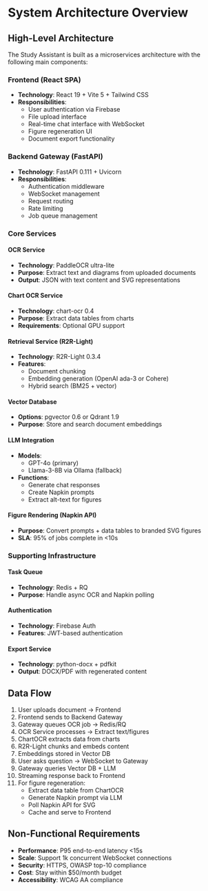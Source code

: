 # System Architecture Overview

## High-Level Architecture

The Study Assistant is built as a microservices architecture with the following main components:

### Frontend (React SPA)
- **Technology**: React 19 + Vite 5 + Tailwind CSS
- **Responsibilities**: 
  - User authentication via Firebase
  - File upload interface
  - Real-time chat interface with WebSocket
  - Figure regeneration UI
  - Document export functionality

### Backend Gateway (FastAPI)
- **Technology**: FastAPI 0.111 + Uvicorn
- **Responsibilities**:
  - Authentication middleware
  - WebSocket management
  - Request routing
  - Rate limiting
  - Job queue management

### Core Services

#### OCR Service
- **Technology**: PaddleOCR ultra-lite
- **Purpose**: Extract text and diagrams from uploaded documents
- **Output**: JSON with text content and SVG representations

#### Chart OCR Service  
- **Technology**: chart-ocr 0.4
- **Purpose**: Extract data tables from charts
- **Requirements**: Optional GPU support

#### Retrieval Service (R2R-Light)
- **Technology**: R2R-Light 0.3.4
- **Features**:
  - Document chunking
  - Embedding generation (OpenAI ada-3 or Cohere)
  - Hybrid search (BM25 + vector)

#### Vector Database
- **Options**: pgvector 0.6 or Qdrant 1.9
- **Purpose**: Store and search document embeddings

#### LLM Integration
- **Models**: 
  - GPT-4o (primary)
  - Llama-3-8B via Ollama (fallback)
- **Functions**:
  - Generate chat responses
  - Create Napkin prompts
  - Extract alt-text for figures

#### Figure Rendering (Napkin API)
- **Purpose**: Convert prompts + data tables to branded SVG figures
- **SLA**: 95% of jobs complete in <10s

### Supporting Infrastructure

#### Task Queue
- **Technology**: Redis + RQ
- **Purpose**: Handle async OCR and Napkin polling

#### Authentication
- **Technology**: Firebase Auth
- **Features**: JWT-based authentication

#### Export Service
- **Technology**: python-docx + pdfkit
- **Output**: DOCX/PDF with regenerated content

## Data Flow

1. User uploads document → Frontend
2. Frontend sends to Backend Gateway
3. Gateway queues OCR job → Redis/RQ
4. OCR Service processes → Extract text/figures
5. ChartOCR extracts data from charts
6. R2R-Light chunks and embeds content
7. Embeddings stored in Vector DB
8. User asks question → WebSocket to Gateway
9. Gateway queries Vector DB + LLM
10. Streaming response back to Frontend
11. For figure regeneration:
    - Extract data table from ChartOCR
    - Generate Napkin prompt via LLM
    - Poll Napkin API for SVG
    - Cache and serve to Frontend

## Non-Functional Requirements

- **Performance**: P95 end-to-end latency <15s
- **Scale**: Support 1k concurrent WebSocket connections
- **Security**: HTTPS, OWASP top-10 compliance
- **Cost**: Stay within $50/month budget
- **Accessibility**: WCAG AA compliance